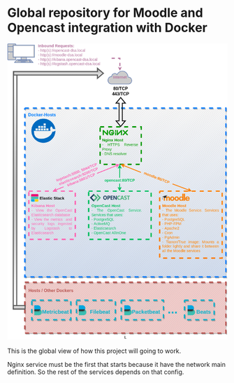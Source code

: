 # Global repository for Moodle and Opencast integration with Docker

![alt text](https://github.com/mugenulnar/docker-connection-moodle-opencast/blob/main/README/docker-moodle-opencast-elk.png?raw=true)

This is the global view of how this project will going to work.

Nginx service must be the first that starts because it have the network main definition. So the rest of the services depends on that config.